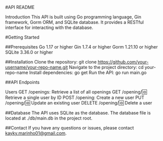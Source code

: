#API README

Introduction
This API is built using Go programming language, Gin framework, Gorm ORM, and SQLite database. It provides a RESTful interface for interacting with the database.

#Getting Started

##Prerequisites
Go 1.17 or higher
Gin 1.7.4 or higher
Gorm 1.21.10 or higher
SQLite 3.36.0 or higher

##Installation
Clone the repository: git clone https://github.com/your-username/your-repo-name.git
Navigate to the project directory: cd your-repo-name
Install dependencies: go get
Run the API: go run main.go

##API Endpoints

Users
GET /openings: Retrieve a list of all openings
GET /opening/:id: Retrieve a single user by ID
POST /opening: Create a new user
PUT /opening/:id: Update an existing user
DELETE /opening/:id: Delete a user

##Database
The API uses SQLite as the database. The database file is located at ./db/main.db in the project root.

##Contact
If you have any questions or issues, please contact kayky.marinho01@gmail.com.


